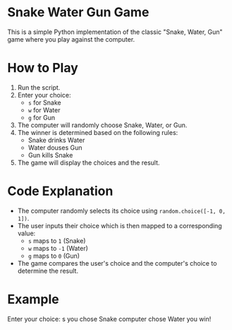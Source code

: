 # Snake Water Gun Game

This is a simple Python implementation of the classic "Snake, Water, Gun" game where you play against the computer.

# How to Play
1. Run the script.
2. Enter your choice:
   - `s` for Snake
   - `w` for Water
   - `g` for Gun
3. The computer will randomly choose Snake, Water, or Gun.
4. The winner is determined based on the following rules:
   - Snake drinks Water
   - Water douses Gun
   - Gun kills Snake
5. The game will display the choices and the result.

# Code Explanation
- The computer randomly selects its choice using `random.choice([-1, 0, 1])`.
- The user inputs their choice which is then mapped to a corresponding value:
  - `s` maps to `1` (Snake)
  - `w` maps to `-1` (Water)
  - `g` maps to `0` (Gun)
- The game compares the user's choice and the computer's choice to determine the result.

# Example

Enter your choice: s
you chose Snake
computer chose Water
you win!



